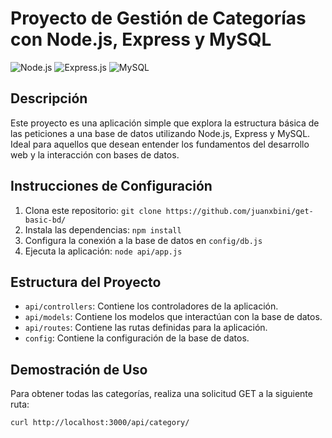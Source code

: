 # Proyecto de Gestión de Categorías con Node.js, Express y MySQL

![Node.js](https://img.shields.io/badge/Node.js-v14.17.4-green)
![Express.js](https://img.shields.io/badge/Express.js-v4.17.1-blue)
![MySQL](https://img.shields.io/badge/MySQL-v8.0.26-orange)

## Descripción

Este proyecto es una aplicación simple que explora la estructura básica de las peticiones a una base de datos utilizando Node.js, Express y MySQL. Ideal para aquellos que desean entender los fundamentos del desarrollo web y la interacción con bases de datos.

## Instrucciones de Configuración

1. Clona este repositorio: `git clone https://github.com/juanxbini/get-basic-bd/  `
2. Instala las dependencias: `npm install`
3. Configura la conexión a la base de datos en `config/db.js`
4. Ejecuta la aplicación: `node api/app.js`

## Estructura del Proyecto

- `api/controllers`: Contiene los controladores de la aplicación.
- `api/models`: Contiene los modelos que interactúan con la base de datos.
- `api/routes`: Contiene las rutas definidas para la aplicación.
- `config`: Contiene la configuración de la base de datos.

## Demostración de Uso

Para obtener todas las categorías, realiza una solicitud GET a la siguiente ruta:

```bash
curl http://localhost:3000/api/category/
